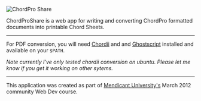 ![ChordPro Share](http://i.imgur.com/8UQIP.png)

ChordProShare is a web app for writing and converting ChordPro formatted
documents into printable Chord Sheets.

---

For PDF conversion, you will need
[Chordii](http://www.vromans.org/johan/projects/Chordii/) and
and [Ghostscript](http://www.ghostscript.com/) installed and available on your
`$PATH`.

_Note currently I've only tested chordii conversion on ubuntu. Please let
me know if you get it working on other sytems._

---

This application was created as part of
[Mendicant University's](http://mendicantuniversity.org) March 2012 community
Web Dev course.
